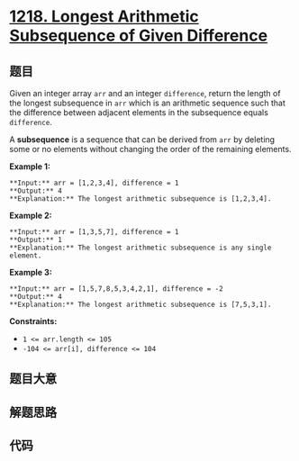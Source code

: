# [1218. Longest Arithmetic Subsequence of Given Difference](https://leetcode.com/problems/longest-arithmetic-subsequence-of-given-difference)

## 题目

Given an integer array `arr` and an integer `difference`, return the length of
the longest subsequence in `arr` which is an arithmetic sequence such that the
difference between adjacent elements in the subsequence equals `difference`.

A **subsequence** is a sequence that can be derived from `arr` by deleting
some or no elements without changing the order of the remaining elements.



**Example 1:**

    
    
    **Input:** arr = [1,2,3,4], difference = 1
    **Output:** 4
    **Explanation:** The longest arithmetic subsequence is [1,2,3,4].

**Example 2:**

    
    
    **Input:** arr = [1,3,5,7], difference = 1
    **Output:** 1
    **Explanation:** The longest arithmetic subsequence is any single element.
    

**Example 3:**

    
    
    **Input:** arr = [1,5,7,8,5,3,4,2,1], difference = -2
    **Output:** 4
    **Explanation:** The longest arithmetic subsequence is [7,5,3,1].
    



**Constraints:**

  * `1 <= arr.length <= 105`
  * `-104 <= arr[i], difference <= 104`


## 题目大意

## 解题思路

## 代码

```javascript

```
